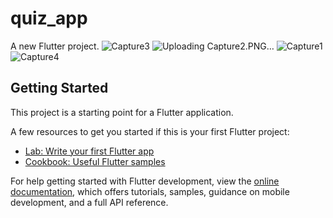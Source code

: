 # quiz_app

A new Flutter project.
![Capture3](https://github.com/98pritom/quiz-app/assets/91086144/7e5f076f-9005-4d2e-b1f9-cf3e348cc720)
![Uploading Capture2.PNG…]()
![Capture1](https://github.com/98pritom/quiz-app/assets/91086144/84e60bac-d5ea-4721-9098-15a677e7319b)
![Capture4](https://github.com/98pritom/quiz-app/assets/91086144/b996b8ad-6791-4a05-806f-8a96b78d817b)

## Getting Started

This project is a starting point for a Flutter application.

A few resources to get you started if this is your first Flutter project:

- [Lab: Write your first Flutter app](https://docs.flutter.dev/get-started/codelab)
- [Cookbook: Useful Flutter samples](https://docs.flutter.dev/cookbook)

For help getting started with Flutter development, view the
[online documentation](https://docs.flutter.dev/), which offers tutorials,
samples, guidance on mobile development, and a full API reference.
